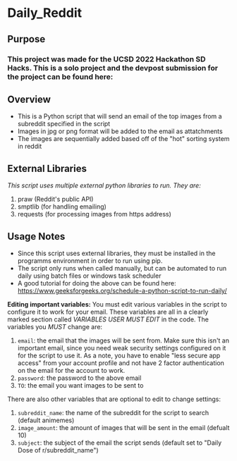 # Daily_Reddit
## Purpose

### This project was made for the UCSD 2022 Hackathon SD Hacks. This is a solo project and the devpost submission for the project can be found here: 

## Overview
* This is a Python script that will send an email of the top images from a subreddit specified in the script
* Images in jpg or png format will be added to the email as attatchments
* The images are sequentially added based off of the "hot" sorting system in reddit

## External Libraries
*This script uses multiple external python libraries to run. They are:*
1. praw (Reddit's public API)
2. smptlib (for handling emailing)
3. requests (for processing images from https address)

## Usage Notes
* Since this script uses external libraries, they must be installed in the programms environment in order to run using pip.
* The script only runs when called manually, but can be automated to run daily using batch files or windows task scheduler
* A good tutorial for doing the above can be found here: https://www.geeksforgeeks.org/schedule-a-python-script-to-run-daily/

**Editing important variables:**
You must edit various variables in the script to configure it to work for your email. These variables are all in a clearly marked section called _VARIABLES USER MUST EDIT_ in the code. The variables you *MUST* change are:
1. ```email```: the email that the images will be sent from. Make sure this isn't an important email, since you need weak security settings configured on it for the script to use it. As a note, you have to enable "less secure app access" from your account profile and not have 2 factor authentication on the email for the account to work.
2. ```password```: the password to the above email
3. ```TO```: the email you want images to be sent to

There are also other variables that are optional to edit to change settings:
1. ```subreddit_name```: the name of the subreddit for the script to search (default animemes)
2. ```image_amount```: the amount of images that will be sent in the email (defualt 10)
3. ```subject```: the subject of the email the script sends (default set to "Daily Dose of r/subreddit_name")


